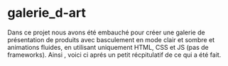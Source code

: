 # galerie_d-art
Dans ce projet nous avons été embauché pour créer une galerie de présentation de produits avec basculement en mode clair et sombre et animations fluides,
en utilisant uniquement HTML, CSS et JS (pas de frameworks).
Ainsi , voici ci aprés un petit récpitulatif de ce qui a été fait.
